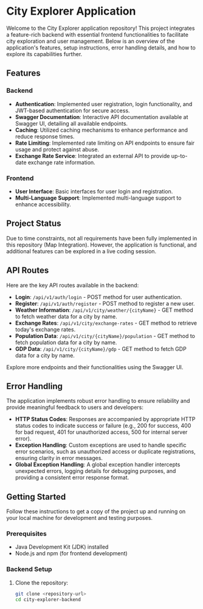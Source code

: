 # City Explorer Application

Welcome to the City Explorer application repository! This project integrates a feature-rich backend with essential frontend functionalities to facilitate city exploration and user management. Below is an overview of the application's features, setup instructions, error handling details, and how to explore its capabilities further.

## Features

### Backend
- **Authentication**: Implemented user registration, login functionality, and JWT-based authentication for secure access.
- **Swagger Documentation**: Interactive API documentation available at Swagger UI, detailing all available endpoints.
- **Caching**: Utilized caching mechanisms to enhance performance and reduce response times.
- **Rate Limiting**: Implemented rate limiting on API endpoints to ensure fair usage and protect against abuse.
- **Exchange Rate Service**: Integrated an external API to provide up-to-date exchange rate information.

### Frontend
- **User Interface**: Basic interfaces for user login and registration.
- **Multi-Language Support**: Implemented multi-language support to enhance accessibility.

## Project Status

Due to time constraints, not all requirements have been fully implemented in this repository (Map Integration). However, the application is functional, and additional features can be explored in a live coding session.

## API Routes

Here are the key API routes available in the backend:

- **Login**: `/api/v1/auth/login` - POST method for user authentication.
- **Register**: `/api/v1/auth/register` - POST method to register a new user.
- **Weather Information**: `/api/v1/city/weather/{cityName}` - GET method to fetch weather data for a city by name.
- **Exchange Rates**: `/api/v1/city/exchange-rates` - GET method to retrieve today's exchange rates.
- **Population Data**: `/api/v1/city/{cityName}/population` - GET method to fetch population data for a city by name.
- **GDP Data**: `/api/v1/city/{cityName}/gdp` - GET method to fetch GDP data for a city by name.

Explore more endpoints and their functionalities using the Swagger UI.

## Error Handling

The application implements robust error handling to ensure reliability and provide meaningful feedback to users and developers:

- **HTTP Status Codes**: Responses are accompanied by appropriate HTTP status codes to indicate success or failure (e.g., 200 for success, 400 for bad request, 401 for unauthorized access, 500 for internal server error).
- **Exception Handling**: Custom exceptions are used to handle specific error scenarios, such as unauthorized access or duplicate registrations, ensuring clarity in error messages.
- **Global Exception Handling**: A global exception handler intercepts unexpected errors, logging details for debugging purposes, and providing a consistent error response format.

## Getting Started

Follow these instructions to get a copy of the project up and running on your local machine for development and testing purposes.

### Prerequisites

- Java Development Kit (JDK) installed
- Node.js and npm (for frontend development)

### Backend Setup

1. Clone the repository:

   ```bash
   git clone <repository-url>
   cd city-explorer-backend

